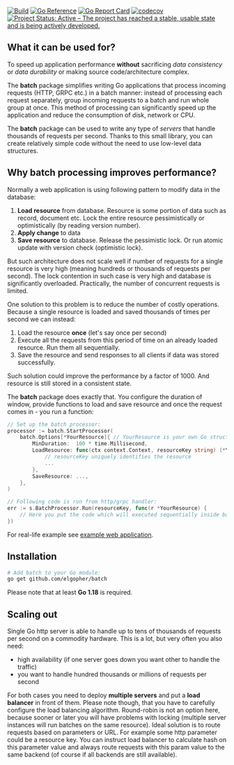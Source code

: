 [![Build](https://github.com/elgopher/batch/actions/workflows/build.yml/badge.svg)](https://github.com/elgopher/batch/actions/workflows/build.yml)
[![Go Reference](https://pkg.go.dev/badge/github.com/elgopher/batch.svg)](https://pkg.go.dev/github.com/elgopher/batch)
[![Go Report Card](https://goreportcard.com/badge/github.com/elgopher/batch)](https://goreportcard.com/report/github.com/elgopher/batch)
[![codecov](https://codecov.io/gh/elgopher/batch/branch/master/graph/badge.svg)](https://codecov.io/gh/elgopher/batch)
[![Project Status: Active – The project has reached a stable, usable state and is being actively developed.](https://www.repostatus.org/badges/latest/active.svg)](https://www.repostatus.org/#active)

## What it can be used for?

To speed up application performance **without** sacrificing *data consistency* or *data durability* or making source code/architecture complex.

The **batch** package simplifies writing Go applications that process incoming requests (HTTP, GRPC etc.) in a batch manner:
instead of processing each request separately, group incoming requests to a batch and run whole group at once.
This method of processing can significantly speed up the application and reduce the consumption of disk, network or CPU.

The **batch** package can be used to write any type of *servers* that handle thousands of requests per second. 
Thanks to this small library, you can create relatively simple code without the need to use low-level data structures.

## Why batch processing improves performance?

Normally a web application is using following pattern to modify data in the database:

1. **Load resource** from database. Resource is some portion of data 
such as record, document etc. Lock the entire resource pessimistically
or optimistically (by reading version number).
2. **Apply change** to data
3. **Save resource** to database. Release the pessimistic lock. Or run
atomic update with version check (optimistic lock).

But such architecture does not scale well if number of requests 
for a single resource is very high
(meaning hundreds or thousands of requests per second). 
The lock contention in such case is very high and database is significantly 
overloaded. Practically, the number of concurrent requests is limited.  

One solution to this problem is to reduce the number of costly operations.
Because a single resource is loaded and saved thousands of times per second 
we can instead:

1. Load the resource **once** (let's say once per second) 
2. Execute all the requests from this period of time on an already loaded resource. Run them all sequentially.
3. Save the resource and send responses to all clients if data was stored successfully.

Such solution could improve the performance by a factor of 1000. And resource is still stored in a consistent state. 

The **batch** package does exactly that. You configure the duration of window, provide functions
to load and save resource and once the request comes in - you run a function:

```go
// Set up the batch processor:
processor := batch.StartProcessor(
    batch.Options[*YourResource]{ // YourResource is your own Go struct
        MinDuration:  100 * time.Millisecond,
        LoadResource: func(ctx context.Context, resourceKey string) (*YourResource, error){
			// resourceKey uniquely identifies the resource
			...
        },
        SaveResource: ...,
    },
)

// Following code is run from http/grpc handler:
err := s.BatchProcessor.Run(resourceKey, func(r *YourResource) {
    // Here you put the code which will executed sequentially inside batch  
})
```

For real-life example see [example web application](_example).

## Installation

```sh
# Add batch to your Go module:
go get github.com/elgopher/batch
```
Please note that at least **Go 1.18** is required.

## Scaling out

Single Go http server is able to handle up to tens of thousands of requests per second on a commodity hardware. This is a lot, but very often you also need:

* high availability (if one server goes down you want other to handle the traffic)
* you want to handle hundred thousands or millions of requests per second

For both cases you need to deploy **multiple servers** and put a **load balancer** in front of them. 
Please note though, that you have to carefully configure the load balancing algorithm. 
Round-robin is not an option here, because sooner or later you will have problems with locking 
(multiple server instances will run batches on the same resource). 
Ideal solution is to route requests based on parameters or URL. 
For example some http parameter could be a resource key. You can instruct load balancer
to calculate hash on this parameter value and always route requests with this param value 
to the same backend (of course if all backends are still available).